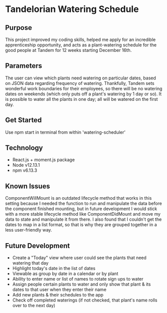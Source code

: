 # Tandelorian Watering Schedule

## Purpose

This project improved my coding skills, helped me apply for an incredible apprenticeship opportunity, and acts as a plant-watering schedule for the good people at Tandem for 12 weeks starting December 16th.

## Parameters

The user can view which plants need watering on particular dates, based on JSON data regarding frequency of watering. Thankfully, Tandem sets wonderful work boundaries for their employees, so there will be no watering dates on weekends (which only puts off a plant's watering by 1 day or so). It is possible to water all the plants in one day; all will be watered on the first day.

## Get Started

Use npm start in terminal from within 'watering-scheduler'

## Technology

- React.js + moment.js package
- Node v12.13.1
- npm v6.13.3

## Known Issues

ComponentWillMount is an outdated lifecycle method that works in this setting because I needed the function to run and manipulate the data before the component finished mounting, but in future development I would stick with a more stable lifecycle method like ComponentDidMount and move my data to state and manipulate it from there. I also found that I couldn't get the dates to map in a list format, so that is why they are grouped together in a less user-friendly way.

## Future Development

- Create a "Today" view where user could see the plants that need watering that day
- Highlight today's date in the list of dates
- Viewable as group by date in a calendar or by plant
- Ability to enter name or list of names to rotate sign ups to water
- Assign people certain plants to water and only show that plant & its dates to that user when they enter their name
- Add new plants & their schedules to the app
- Check off completed waterings (if not checked, that plant's name rolls over to the next day)
